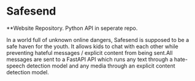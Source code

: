 # Safesend


**Website Repository. Python API in seperate repo.

In a world full of unknown online dangers, Safesend is supposed 
to be a safe haven for the youth. It allows kids to chat with each 
other while preventing hateful messages / explicit content from being 
sent.All messages are sent to a FastAPI API which runs any text through 
a hate-speech detection model and any media through an explicit content
detection model.
